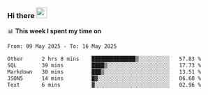 ### Hi there <a href="https://www.gautamkrishnar.com/"><img src="https://media.giphy.com/media/hvRJCLFzcasrR4ia7z/giphy.gif" width="25px"></a>

📊 **This week I spent my time on**

<!--START_SECTION:waka-->

```txt
From: 09 May 2025 - To: 16 May 2025

Other      2 hrs 8 mins    ██████████████▒░░░░░░░░░░   57.83 %
SQL        39 mins         ████▒░░░░░░░░░░░░░░░░░░░░   17.73 %
Markdown   30 mins         ███▒░░░░░░░░░░░░░░░░░░░░░   13.51 %
JSON5      14 mins         █▓░░░░░░░░░░░░░░░░░░░░░░░   06.60 %
Text       6 mins          ▓░░░░░░░░░░░░░░░░░░░░░░░░   02.96 %
```

<!--END_SECTION:waka-->
